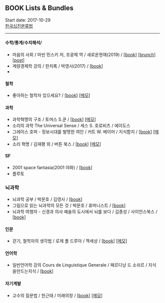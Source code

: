 ## BOOK Lists & Bundles 
Start date: 2017-10-29 <br>
[한국십진분류법](https://ko.wikipedia.org/wiki/%ED%95%9C%EA%B5%AD%EC%8B%AD%EC%A7%84%EB%B6%84%EB%A5%98%EB%B2%95)
<hr/>

#### 수학/통계/수치해석/
* 마음의 사회 / 마빈 민스키 저, 조광제 역 / 새로운현재(2019) / [[book](http://www.yes24.com/Product/Goods/69318285)] [[brunch](https://brunch.co.kr/@minnation/888)] [[post](https://m.post.naver.com/viewer/postView.nhn?volumeNo=17909791)]  
* 계량경제학 강의 / 한치록 / 박영사(2017) / [[book](http://www.yes24.com/Product/Goods/36418498)]
* 

#### 철학
* 좋아하는 철학자 있으세요? / [[book](http://www.kyobobook.co.kr/product/detailViewKor.laf?barcode=9791157524990)] [[메모](https://github.com/knlee-voice/BookNotes/blob/master/9791157524990_171029.md)]

#### 과학
* 과학혁명의 구조 / 토머스 S.쿤 / [[book](http://www.kyobobook.co.kr/product/detailViewKor.laf?barcode=9788972915546)] [[메모](https://github.com/knlee-voice/BookNotes/blob/master/9788972915546_171212.md)]
* 소리의 과학 The Universal Sense / 세스 S. 호로비츠 / 에이도스  
* 그레이스 호퍼 - 정보시대를 발명한 여인 / 커트 W. 베이어 / 지식함지 / [[book](http://www.kyobobook.co.kr/product/detailViewKor.laf?barcode=9791195258499)] [[메모](https://github.com/knlee-voice/BookNotes/blob/master/9791195258499_180225.md)]
* 소리 혁명 / 김재평 외 / 버튼 북스 / [[book](http://www.kyobobook.co.kr/product/detailViewKor.laf?barcode=9791187320180)] [[메모](https://github.com/knlee-voice/BookNotes/blob/master/9791187320180_180418.md)]

#### SF
* 2001 space fantasia(2001 야화) / [[book](http://www.kyobobook.co.kr/product/detailViewKor.laf?barcode=9788959192588)]
* 플루토

### 뇌과학
* 뇌과학 공부 / 박문호 / 김영사 / [[book](http://www.kyobobook.co.kr/product/detailViewKor.laf?ejkGb=KOR&mallGb=KOR&barcode=9788934979517)]
* 그림으로 읽는 뇌과학의 모든 것 / 박문호 / 휴머니스트 / [[book](http://www.kyobobook.co.kr/product/detailViewKor.laf?ejkGb=KOR&mallGb=KOR&barcode=9788958625957)]
* 뇌과학 여행자 - 신경과 의사 예술의 도시에서 뇌를 보다 / 김종성 / 사이언스북스 / [[book](http://www.kyobobook.co.kr/product/detailViewKor.laf?barcode=9788983715593)]

#### 인문
* 걷기, 철학자의 생각법 / 로제 폴 드루아 / 책세상 / [[book](http://www.kyobobook.co.kr/product/detailViewKor.laf?barcode=9791159311437)] [[메모](https://github.com/knlee-voice/BookNotes/blob/master/100_171222.md)]

#### 언어학
* 일반언어학 강의 Cours de Linguistique Generale / 페르디낭 드 소쉬르 / 지식을만드는지식 / [[book](http://www.yes24.com/Product/Goods/6281268)]

#### 자기계발
* 고수의 질문법 / 한근태 / 미래의창 / [[book](http://www.yes24.com/Product/Goods/58954867)] [[메모](https://github.com/knlee-voice/BookNotes/blob/master/9788959894987_180516.md)]
